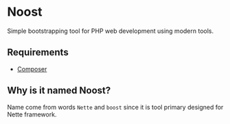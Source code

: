 # Noost

Simple bootstrapping tool for PHP web development using modern tools.

## Requirements

* [Composer](https://getcomposer.org/)


## Why is it named Noost?

Name come from words `Nette` and `boost` since it is tool primary designed for Nette framework.
